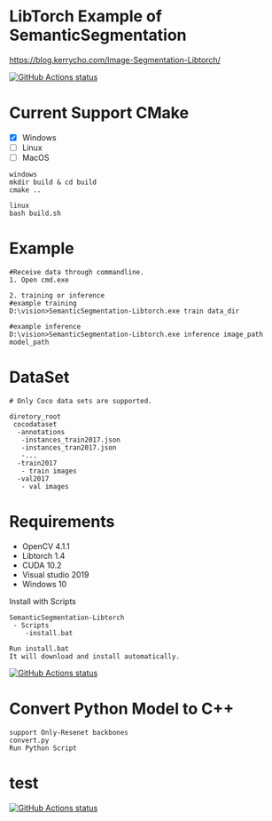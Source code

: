 # LibTorch Example of SemanticSegmentation  

https://blog.kerrycho.com/Image-Segmentation-Libtorch/

<p align="left">
 <a href="https://github.com/kerry-Cho/SemanticSegmentation-Libtorch/actions"><img alt="GitHub Actions status" src="https://github.com/kerry-Cho/SemanticSegmentation-Libtorch/workflows/C/C++%20CI/badge.svg?branch=master"></a>
</p>

# Current Support CMake
 - [x] Windows
 - [ ] Linux
 - [ ] MacOS

  ```
  windows
  mkdir build & cd build
  cmake ..

  linux
  bash build.sh
  ```

# Example
```
#Receive data through commandline.
1. Open cmd.exe

2. training or inference
#example training 
D:\vision>SemanticSegmentation-Libtorch.exe train data_dir 

#example inference
D:\vision>SemanticSegmentation-Libtorch.exe inference image_path model_path 
```

# DataSet
```
# Only Coco data sets are supported.

diretory_root
 cocodataset
  -annotations
   -instances_train2017.json
   -instances_tran2017.json
   -...
  -train2017
   - train images
  -val2017
   - val images
```

# Requirements
 * OpenCV 4.1.1
 * Libtorch 1.4
 * CUDA 10.2
 * Visual studio 2019
 * Windows 10 

Install with Scripts

```
SemanticSegmentation-Libtorch
 - Scripts
    -install.bat
    
Run install.bat
It will download and install automatically.
```

<p align="left">
  <a href="https://github.com/kerry-Cho/SemanticSegmentation-Libtorch"><img alt="GitHub Actions status" src="https://github.com/kerry-Cho/SemanticSegmentation-Libtorch/blob/master/Images/Install.png"></a>
</p>

# Convert Python Model to C++
```
support Only-Resenet backbones
convert.py
Run Python Script
```

# test
  <a href="https://github.com/kerry-Cho/SemanticSegmentation-Libtorch"><img alt="GitHub Actions status" src="https://github.com/kerry-Cho/SemanticSegmentation-Libtorch/blob/master/Images/Samples.png"></a>
</p>


